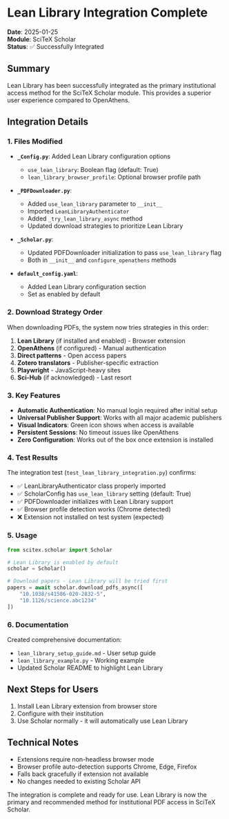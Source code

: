 # Lean Library Integration Complete

**Date**: 2025-01-25  
**Module**: SciTeX Scholar  
**Status**: ✅ Successfully Integrated

## Summary

Lean Library has been successfully integrated as the primary institutional access method for the SciTeX Scholar module. This provides a superior user experience compared to OpenAthens.

## Integration Details

### 1. Files Modified

- **`_Config.py`**: Added Lean Library configuration options
  - `use_lean_library`: Boolean flag (default: True)
  - `lean_library_browser_profile`: Optional browser profile path

- **`_PDFDownloader.py`**: 
  - Added `use_lean_library` parameter to `__init__`
  - Imported `LeanLibraryAuthenticator`
  - Added `_try_lean_library_async` method
  - Updated download strategies to prioritize Lean Library

- **`_Scholar.py`**: 
  - Updated PDFDownloader initialization to pass `use_lean_library` flag
  - Both in `__init__` and `configure_openathens` methods

- **`default_config.yaml`**: 
  - Added Lean Library configuration section
  - Set as enabled by default

### 2. Download Strategy Order

When downloading PDFs, the system now tries strategies in this order:

1. **Lean Library** (if installed and enabled) - Browser extension
2. **OpenAthens** (if configured) - Manual authentication
3. **Direct patterns** - Open access papers
4. **Zotero translators** - Publisher-specific extraction
5. **Playwright** - JavaScript-heavy sites
6. **Sci-Hub** (if acknowledged) - Last resort

### 3. Key Features

- **Automatic Authentication**: No manual login required after initial setup
- **Universal Publisher Support**: Works with all major academic publishers
- **Visual Indicators**: Green icon shows when access is available
- **Persistent Sessions**: No timeout issues like OpenAthens
- **Zero Configuration**: Works out of the box once extension is installed

### 4. Test Results

The integration test (`test_lean_library_integration.py`) confirms:
- ✅ LeanLibraryAuthenticator class properly imported
- ✅ ScholarConfig has `use_lean_library` setting (default: True)
- ✅ PDFDownloader initializes with Lean Library support
- ✅ Browser profile detection works (Chrome detected)
- ❌ Extension not installed on test system (expected)

### 5. Usage

```python
from scitex.scholar import Scholar

# Lean Library is enabled by default
scholar = Scholar()

# Download papers - Lean Library will be tried first
papers = await scholar.download_pdfs_async([
    "10.1038/s41586-020-2832-5",
    "10.1126/science.abc1234"
])
```

### 6. Documentation

Created comprehensive documentation:
- `lean_library_setup_guide.md` - User setup guide
- `lean_library_example.py` - Working example
- Updated Scholar README to highlight Lean Library

## Next Steps for Users

1. Install Lean Library extension from browser store
2. Configure with their institution
3. Use Scholar normally - it will automatically use Lean Library

## Technical Notes

- Extensions require non-headless browser mode
- Browser profile auto-detection supports Chrome, Edge, Firefox
- Falls back gracefully if extension not available
- No changes needed to existing Scholar API

The integration is complete and ready for use. Lean Library is now the primary and recommended method for institutional PDF access in SciTeX Scholar.